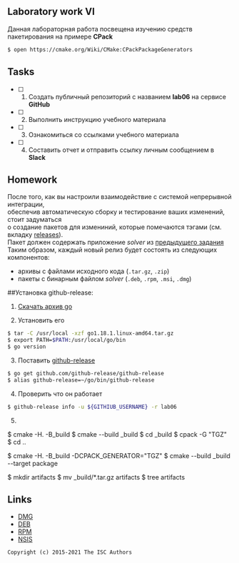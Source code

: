 ## Laboratory work VI

Данная лабораторная работа посвещена изучению средств пакетирования на примере **CPack**

```sh
$ open https://cmake.org/Wiki/CMake:CPackPackageGenerators
```

## Tasks

- [ ] 1. Создать публичный репозиторий с названием **lab06** на сервисе **GitHub**
- [ ] 2. Выполнить инструкцию учебного материала
- [ ] 3. Ознакомиться со ссылками учебного материала
- [ ] 4. Составить отчет и отправить ссылку личным сообщением в **Slack**


## Homework

После того, как вы настроили взаимодействие с системой непрерывной интеграции,</br>
обеспечив автоматическую сборку и тестирование ваших изменений, стоит задуматься</br>
о создание пакетов для измениний, которые помечаются тэгами (см. вкладку [releases](https://github.com/tp-labs/lab06/releases)).</br>
Пакет должен содержать приложение _solver_ из [предыдущего задания](https://github.com/tp-labs/lab03#задание-1)
Таким образом, каждый новый релиз будет состоять из следующих компонентов:
- архивы с файлами исходного кода (`.tar.gz`, `.zip`)
- пакеты с бинарным файлом _solver_ (`.deb`, `.rpm`, `.msi`, `.dmg`)


##Установка github-release:

1. [Скачать архив go](https://go.dev/dl/)

2. Установить его
``` bash
$ tar -C /usr/local -xzf go1.18.1.linux-amd64.tar.gz
$ export PATH=$PATH:/usr/local/go/bin
$ go version
```
3. Поставить [github-release](https://github.com/github-release/github-release)
```bash
$ go get github.com/github-release/github-release
$ alias github-release=~/go/bin/github-release
```
4. Проверить что он работает
```bash
$ github-release info -u ${GITHIUB_USERNAME} -r lab06
```
5. 
$ cmake -H. -B_build
$ cmake --build _build
$ cd _build
$ cpack -G "TGZ"
$ cd ..

$ cmake -H. -B_build -DCPACK_GENERATOR="TGZ"
$ cmake --build _build --target package

$ mkdir artifacts
$ mv _build/*.tar.gz artifacts
$ tree artifacts


## Links

- [DMG](https://cmake.org/cmake/help/latest/module/CPackDMG.html)
- [DEB](https://cmake.org/cmake/help/latest/module/CPackDeb.html)
- [RPM](https://cmake.org/cmake/help/latest/module/CPackRPM.html)
- [NSIS](https://cmake.org/cmake/help/latest/module/CPackNSIS.html)

```
Copyright (c) 2015-2021 The ISC Authors
```
